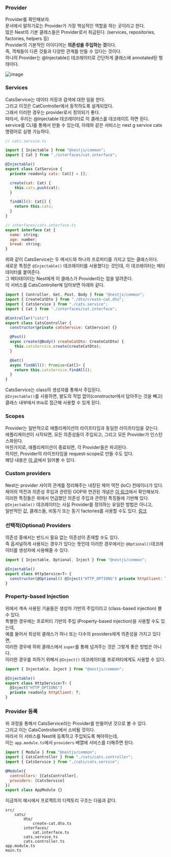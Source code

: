 ### Provider
Provider를 확인해보자. \
문서에서 말하기로는 Provider가 가장 핵심적인 역할을 하는 곳이라고 한다. \
많은 Nest의 기본 클래스들은 Provider로서 취급된다. (services, repositories, factories, helpers 등) \
Provider의 기본적인 아이디어는 **의존성을 주입하는 것**이다. \
즉, 객체들이 다른 것들과 다양한 관계를 만들 수 있다는 것이다. \
하나의 Provider는 @Injectable() 데코레이터로 간단하게 클래스에 annotated된 형태이다.

![image](https://user-images.githubusercontent.com/58246682/147655538-3707093f-9382-476b-a10f-0f5f92c874c7.png)

### Services
CatsService는 데이터 저장과 검색에 대한 일을 한다. \
그리고 이것은 CatController에서 동작하도록 설계되었다. \
그래서 이러한 경우는 provider로서 정의되기 좋다. \
따라서, 우리는 @Injectable 데코레이터로 이 클래스를 데코레이트 하면 된다.\
service를 CLI를 통해서 만들 수 있는데, 아래와 같은 서비스는 nest g service cats 명령어로 실행 가능하다.

```javascript
// cats.service.ts

import { Injectable } from "@nestjs/common";
import { Cat } from "./interfaces/cat.interface";

@Injectable()
export class CatService {
  private readonly cats: Cat[] = [];

  create(cat: Cat) {
    this.cats.push(cat);
  }

  findAll(): Cat[] {
    return this.cats;
  }
}
```


``` javascript
// interfaces/cats.interface.ts
export interface Cat {
  name: string;
  age: number;
  bread: string;
}
```

위와 같이 CatsService는 두 메서드와 하나의 프로퍼티를 가지고 있는 클래스이다. \
새로운 특정은 `@Injectable()` 데코레이터를 사용했다는 것인데, 이 데코레이터는 메타데이터를 붙여준다. \
그 메타데이터는 Nest에게 이 클래스가 Provider라는 점을 알려준다.\
이 서비스를 CatsController에 담아보면 아래와 같다.

```javascript
import { Controller, Get, Post, Body } from "@nestjs/common";
import { CreateCatDto } from "./dto/create-cat.dto";
import { CatsService } from "./cats.service";
import { Cat } from "./interfaces/cat.interface";

@Controller("cats")
export class CatsController {
  constructor(private catsService: CatService) {}

  @Post()
  async create(@Body() createCatDto: CreateCatDto) {
    this.catsService.create(createCatDto);
  }

  @Get()
  async findAll(): Promise<Cat[]> {
    return this.catsService.findAll();
  }
}
```

CatsService는 class의 생성자를 통해서 주입된다. \
`@Injectable()`를 사용하면, 뱔도의 작업 없이(constructor에서 담아주는 것을 빼고) 클래스 내부에서 this로 접근해 사용할 수 있게 된다. 

### Scopes
Provider는 일반적으로 애플리케이션의 라이프타임과 동일한 라이프타임을 갖는다. \
애플리케이션이 시작되면, 모든 의존성들이 주입되고, 그리고 모든 Provider가 인스턴스화된다. \
마찬가지로, 애플리케이션이 종료되면, 각 Provider들은 파괴된다. \
하지만, Provider의 라이프타임을 request-scope로 만들 수도 있다. \
해당 내용은 [이 글](https://docs.nestjs.com/fundamentals/injection-scopes)에서 읽어볼 수 있다.

### Custom providers
Nest는 provider 사이의 관계를 정리해주는 내장된 제어 역전 (IoC) 컨테이너가 있다. \
제어의 역전과 의존성 주입과 관련된 OOP와 연관된 개념은 [이 링크](https://develogs.tistory.com/19)에서 확인해보자. \
이러한 특징들은 위에서 언급했던 의존성 주입과 관련된 특징들에 기반해 있다. \
`@Injectable()` 데코레이터는 사실 Provider를 정의하는 유일한 방법은 아니고, \
일반적인 값, 클래스들, 비동기 또는 동기 factories를 사용할 수도 있다. 
[링크](https://docs.nestjs.com/fundamentals/custom-providers)

### 선택적(Optional) Providers
의존성 중에서는 반드시 필요 없는 의존성이 존재할 수도 있다. \
즉 옵셔널하게 사용되는 경우가 있다는 뜻인데 이러한 경우에서는 `@Optional()`데코레이터를 생성자에 사용해줄 수 있다.

```javascript
import { Injectable, Optional, Inject } from "@nestjs/common";

@Injectable()
export class HttpService<T> {
  constructor(@Optional() @Inject("HTTP_OPTIONS") private httpClient: T) {}
}
```

### Property-based Injection
위에서 계속 사용된 기술들은 생성자 기반의 주입이라고 (class-based injection) 볼 수 있다. \
특별한 경우에는 프로퍼티 기반의 주입 (Property-based injection)을 사용할 수도 있는데, \
예를 들어서 최상위 클래스가 하나 또는 다수의 providers에게 의존성을 가지고 있다면, \
이러한 경우에 하위 클래스에서 `super`를 통해 넘겨주는 것은 그렇게 좋은 방법은 아니다. \
이러한 경우를 피하기 위해서 `@Inject()` 데코레이터를 프로퍼티에게도 사용할 수 있다.

```javascript
import { Injectable, Inject } from "@nestjs/common";

@Injectable()
export class HttpService<T> {
  @Inject("HTTP_OPTIONS")
  private readonly httpClient: T;
}
```

### Provider 등록
위 과정을 통해서 CatsService라는 Provider를 만들어낸 것으로 볼 수 있다. \
그리고 이는 CatsController에서 소비될 것이다. \
따라서 이 서비스를 Nest에 등록하고 주입되도록 해야하는데, \
이는 `app.module.ts`에서 `providers` 배열에 서비스를 더해주면 된다.

```javascript
import { Module } from "@nestjs/common";
import { CatsController } from "./cats/cats.controller";
import { CatsService } from "./cats/cats.service";

@Module({
  controllers: [CatsController],
  providers: [CatsService]
})
export class AppModule {}
```

지금까지 예시에서 프로젝트의 디렉토리 구조는 다음과 같다.
```
src/
    cats/
        dto/
            create-cat.dto.ts
        interfaces/
            cat.interface.ts
        cats.service.ts
        cats.controller.ts
app.module.ts
main.ts
```
